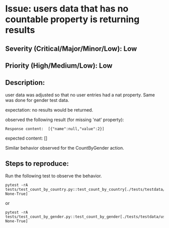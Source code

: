 # Issue: users data that has no countable property is returning results

## Severity (Critical/Major/Minor/Low): Low

## Priority (High/Medium/Low): Low

## Description:

user data was adjusted so that no user entries had a nat property.  Same was done for gender test data.

expectation:  no results would be returned.

observed the following result (for missing 'nat' property):

```
Response content:  [{"name":null,"value":2}]
```

expected content:  []

Similar behavior observed for the CountByGender action. 

## Steps to reproduce:

Run the following test to observe the behavior.

```
pytest -rA tests/test_count_by_country.py::test_count_by_country[./tests/testdata/users_no_countries.dat-None-True]
```

or

```
pytest -rA tests/test_count_by_gender.py::test_count_by_gender[./tests/testdata/users_no_genders.dat-None-True]
```


